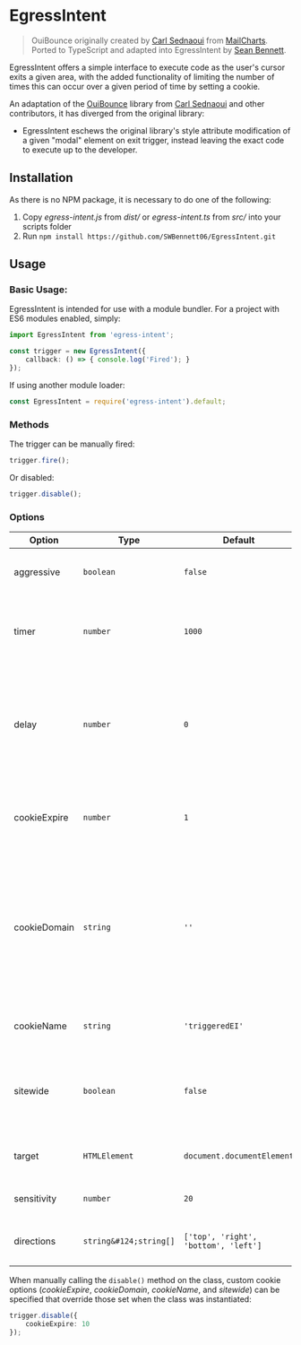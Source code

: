 # EgressIntent
> OuiBounce originally created by [Carl Sednaoui](http://carlsednaoui.com/about) from [MailCharts](http://www.mailcharts.com/). Ported to TypeScript and adapted into EgressIntent by [Sean Bennett](https://swbennett.com).

EgressIntent offers a simple interface to execute code as the user's cursor exits a given area, with the added functionality of limiting the number of times this can occur over a given period of time by setting a cookie.

An adaptation of the [OuiBounce](https://github.com/carlsednaoui/ouibounce) library from [Carl Sednaoui](http://carlsednaoui.com/about) and other contributors, it has diverged from the original library:
* EgressIntent eschews the original library's style attribute modification of a given "modal" element on exit trigger, instead leaving the exact code to execute up to the developer.

## Installation

As there is no NPM package, it is necessary to do one of the following:
1. Copy _egress-intent.js_ from _dist/_ or _egress-intent.ts_ from _src/_ into your scripts folder
2. Run `npm install https://github.com/SWBennett06/EgressIntent.git`

## Usage

### Basic Usage:
EgressIntent is intended for use with a module bundler. For a project with ES6 modules enabled, simply:
```ts
import EgressIntent from 'egress-intent';

const trigger = new EgressIntent({
    callback: () => { console.log('Fired'); }
});
```

If using another module loader:
```js
const EgressIntent = require('egress-intent').default;
```

### Methods
The trigger can be manually fired:
```ts
trigger.fire();
```

Or disabled:
```ts
trigger.disable();
```

### Options
| Option | Type | Default | Description |
| --- | --- | --- | --- |
| aggressive | `boolean` | `false` | Ignores whether a cookie has been set and always fires on exit. |
| timer | `number` | `1000` | The number of milliseconds after which to attach handlers. Reduces false positives. |
| delay | `number` | `0` | The number of milliseconds after which the user has exited the callback should trigger. Setting this allows the user to briefly exit and then return without triggering. |
| cookieExpire | `number` | `1` | The number of days after which the cookie should expire and trigger the code again for the user. |
| cookieDomain | `string` | `''` | If you need a cookie to work also in your subdomain (like blog.example.com and example.com), then set a cookieDomain such as .example.com (notice the dot in front). |
| cookieName | `string` | `'triggeredEI'` | If desired, override the default cookie name. |
| sitewide | `boolean` | `false` | If `true`, the cookie will apply to every page of the site rather than only that which the user triggered the code to be fired. |
| target | `HTMLElement` | `document.documentElement` | The element that defines the boundaries of the exit. |
| sensitivity | `number` | `20` | How far the mouse must be from the edge. |
| directions | `string&#124;string[]` | `['top', 'right', 'bottom', 'left']` | The exit directions that will trigger the callback. |

When manually calling the `disable()` method on the class, custom cookie options (_cookieExpire_, _cookieDomain_, _cookieName_, and _sitewide_) can be specified that override those set when the class was instantiated:

```ts
trigger.disable({
    cookieExpire: 10
});
```

